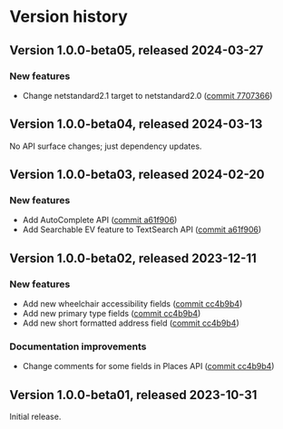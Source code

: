 # Version history

## Version 1.0.0-beta05, released 2024-03-27

### New features

- Change netstandard2.1 target to netstandard2.0 ([commit 7707366](https://github.com/googleapis/google-cloud-dotnet/commit/77073662b153c73c7f9a869ede1376f4c7a12661))

## Version 1.0.0-beta04, released 2024-03-13

No API surface changes; just dependency updates.

## Version 1.0.0-beta03, released 2024-02-20

### New features

- Add AutoComplete API ([commit a61f906](https://github.com/googleapis/google-cloud-dotnet/commit/a61f906f803b519900d553e302d0ac3ae9e1b7a3))
- Add Searchable EV feature to TextSearch API ([commit a61f906](https://github.com/googleapis/google-cloud-dotnet/commit/a61f906f803b519900d553e302d0ac3ae9e1b7a3))

## Version 1.0.0-beta02, released 2023-12-11

### New features

- Add new wheelchair accessibility fields ([commit cc4b9b4](https://github.com/googleapis/google-cloud-dotnet/commit/cc4b9b44b3c68be8f4369e1ec55087179cca2516))
- Add new primary type fields ([commit cc4b9b4](https://github.com/googleapis/google-cloud-dotnet/commit/cc4b9b44b3c68be8f4369e1ec55087179cca2516))
- Add new short formatted address field ([commit cc4b9b4](https://github.com/googleapis/google-cloud-dotnet/commit/cc4b9b44b3c68be8f4369e1ec55087179cca2516))

### Documentation improvements

- Change comments for some fields in Places API ([commit cc4b9b4](https://github.com/googleapis/google-cloud-dotnet/commit/cc4b9b44b3c68be8f4369e1ec55087179cca2516))

## Version 1.0.0-beta01, released 2023-10-31

Initial release.
